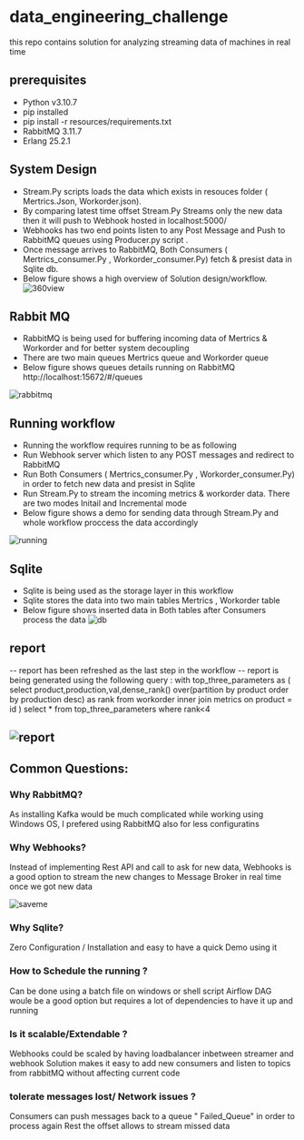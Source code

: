 # data_engineering_challenge
this repo contains solution for analyzing streaming data of machines in real time

## prerequisites 
- Python v3.10.7
- pip installed
- pip install -r resources/requirements.txt
- RabbitMQ 3.11.7
- Erlang 25.2.1


## System Design 
- Stream.Py scripts loads the data which exists in resouces folder ( Mertrics.Json, Workorder.json). 
- By comparing latest time offset Stream.Py Streams only the new data then it will push to Webhook hosted in localhost:5000/
- Webhooks has two end points listen to any Post Message and Push to RabbitMQ queues using Producer.py script . 
- Once message arrives to RabbitMQ, Both Consumers ( Mertrics_consumer.Py , Workorder_consumer.Py) fetch & presist data in Sqlite db. 
- Below figure shows a high overview of Solution design/workflow.  
![360view](https://user-images.githubusercontent.com/18703395/213935687-70af8f6b-d2f9-4bf4-898b-5f7032e517ac.png)

## Rabbit MQ
- RabbitMQ is being used for buffering incoming data of Mertrics & Workorder and for better system decoupling
- There are two main queues Mertrics queue and Workorder queue 
-  Below figure shows queues details running on RabbitMQ http://localhost:15672/#/queues

![rabbitmq](https://user-images.githubusercontent.com/18703395/213935695-157f2985-9376-4b8f-b7d6-3727167e4c6d.png)

## Running workflow
- Running the workflow requires running to be as following 
- Run Webhook server which listen to any POST messages and redirect to RabbitMQ
- Run Both Consumers ( Mertrics_consumer.Py , Workorder_consumer.Py) in order to fetch new data and presist in Sqlite
- Run Stream.Py to stream the incoming metrics & workorder data. There are two modes Initail and Incremental mode 
- Below figure shows a demo for sending data through Stream.Py and whole workflow proccess the data accordingly 

![running](https://user-images.githubusercontent.com/18703395/213935698-503c2a2d-c43a-418c-a2b3-f5294be07636.png)

## Sqlite
- Sqlite is being used as the storage layer in this workflow 
- Sqlite stores the data into two main tables Mertrics , Workorder table 
- Below figure shows inserted data in Both tables after Consumers process the data 
![db](https://user-images.githubusercontent.com/18703395/213935721-4cf2ffbc-a4e0-403f-ba43-5fb777b9b46b.png)

## report
-- report has been refreshed as the last step in the workflow 
-- report is being generated using the following query : 
with top_three_parameters as (
select  product,production,val,dense_rank() over(partition by product order by production desc) as rank 
from workorder inner join metrics 
on product = id
) select * from top_three_parameters where rank<4


## ![report](https://user-images.githubusercontent.com/18703395/213935728-3f047724-a392-48fe-8e8d-c2ef1b322f79.png)

## Common Questions: 
### Why RabbitMQ? 
As installing Kafka would be much complicated while working using Windows OS, I prefered using RabbitMQ also for less configuratins
### Why Webhooks?

Instead of implementing Rest API and call to ask for new data, Webhooks is a good option to stream the new changes to Message Broker in real time once we got new data

 ![saveme](https://user-images.githubusercontent.com/18703395/213937313-c66489a4-bf8b-4332-b0a7-4cb097a19dba.png)
 
### Why Sqlite? 

Zero Configuration / Installation and easy to have a quick Demo using it 

### How to Schedule the running ? 
Can be done using a batch file on windows or shell script 
Airflow DAG woule be a good option but requires a lot of dependencies to have it up and running 

### Is it scalable/Extendable ? 
Webhooks could be scaled by having loadbalancer inbetween streamer and webhook
Solution makes it easy to add new consumers and listen to topics from rabbitMQ without affecting current code 

### tolerate messages lost/ Network issues ? 
Consumers can push messages back to a queue " Failed_Queue" in order to process again 
Rest the offset allows to stream missed data 


